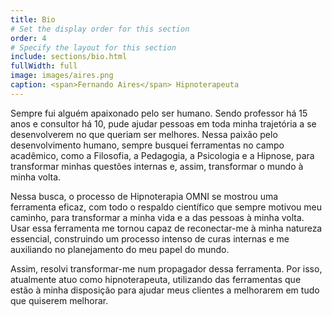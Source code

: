 ```yaml
---
title: Bio
# Set the display order for this section
order: 4
# Specify the layout for this section
include: sections/bio.html
fullWidth: full
image: images/aires.png
caption: <span>Fernando Aires</span> Hipnoterapeuta
---
```

Sempre fui alguém apaixonado pelo ser humano. Sendo professor há 15 anos e consultor há 10, pude ajudar pessoas em toda minha trajetória a se desenvolverem no que queriam ser melhores. Nessa paixão pelo desenvolvimento humano, sempre busquei ferramentas no campo acadêmico, como a Filosofia, a Pedagogia, a Psicologia e a Hipnose, para transformar minhas questões internas e, assim, transformar o mundo à minha volta.

Nessa busca, o processo de Hipnoterapia OMNI se mostrou uma ferramenta eficaz, com todo o respaldo científico que sempre motivou meu caminho, para transformar a minha vida e a das pessoas à minha volta. Usar essa ferramenta me tornou capaz de reconectar-me à minha natureza essencial, construindo um processo intenso de curas internas e me auxiliando no planejamento do meu papel do mundo.

Assim, resolvi transformar-me num propagador dessa ferramenta. Por isso, atualmente atuo como hipnoterapeuta, utilizando das ferramentas que estão à minha disposição para ajudar meus clientes a melhorarem em tudo que quiserem melhorar.